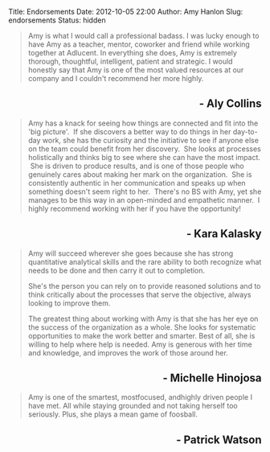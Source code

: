 Title: Endorsements
Date: 2012-10-05 22:00
Author: Amy Hanlon
Slug: endorsements
Status: hidden

> Amy is what I would call a professional badass. I was lucky
> enough to have Amy as a teacher, mentor, coworker and friend while
> working together at Adlucent. In everything she does, Amy is extremely
> thorough, thoughtful, intelligent, patient and strategic. I would
> honestly say that Amy is one of the most valued resources at our
> company and I couldn't recommend her more highly.

<h2 style="text-align:right">- Aly Collins</h2>

> Amy has a knack for seeing how things are connected and fit into the
> 'big picture'.  If she discovers a better way to do things in her
> day-to-day work, she has the curiosity and the initiative
> to see if anyone else on the team could benefit from her discovery.
>  She looks at processes holistically and thinks big to see where she
> can have the most impact.  She is driven to produce results, and is
> one of those people who genuinely cares about making her mark on the
> organization.  She is consistently authentic in her
> communication and speaks up when something doesn't seem right to her.
>  There's no BS with Amy, yet she manages to be this way in an
> open-minded and empathetic manner.  I highly recommend working with
> her if you have the opportunity!

<h2 style="text-align:right">- Kara Kalasky</h2>

> Amy will succeed wherever she goes because she has strong
> quantitative analytical skills and the rare ability to both
> recognize what needs to be done and then carry it out to completion.
>
> She's the person you can rely on to provide reasoned solutions and to
> think critically about the processes that serve the objective,
> always looking to improve them.
>
> The greatest thing about working with Amy is that she has her eye on
> the success of the organization as a whole. She looks for systematic
> opportunities to make the work better and smarter. Best of all, she is
> willing to help where help is needed. Amy is generous with her
> time and knowledge, and improves the work of those around her.

<h2 style="text-align:right">- Michelle Hinojosa    </h2>


> Amy is one of the smartest, mostfocused, andhighly
> driven people I have met. All while staying grounded and not taking
> herself too seriously. Plus, she plays a mean game of foosball.

<h2 style="text-align:right">- Patrick Watson   </h2>
